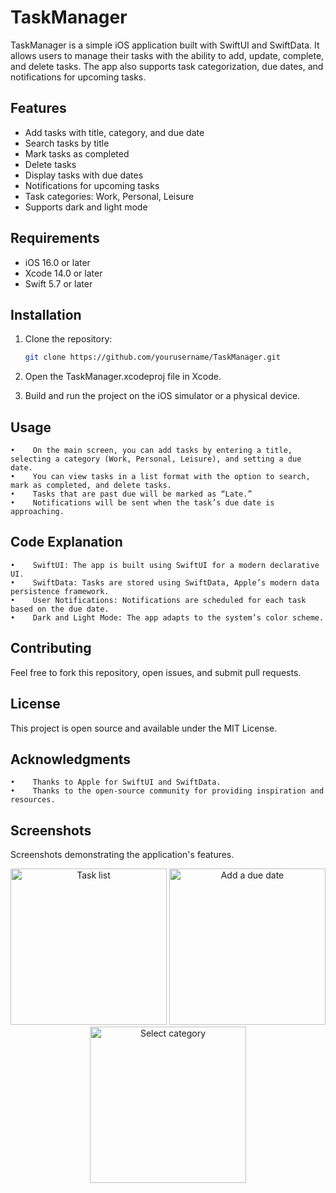 # TaskManager

TaskManager is a simple iOS application built with SwiftUI and SwiftData. It allows users to manage their tasks with the ability to add, update, complete, and delete tasks. The app also supports task categorization, due dates, and notifications for upcoming tasks.

## Features

- Add tasks with title, category, and due date
- Search tasks by title
- Mark tasks as completed
- Delete tasks
- Display tasks with due dates
- Notifications for upcoming tasks
- Task categories: Work, Personal, Leisure
- Supports dark and light mode

## Requirements

- iOS 16.0 or later
- Xcode 14.0 or later
- Swift 5.7 or later

## Installation

1. Clone the repository:

   ```bash
   git clone https://github.com/yourusername/TaskManager.git
2.    Open the TaskManager.xcodeproj file in Xcode.
3.    Build and run the project on the iOS simulator or a physical device.

## Usage
    •    On the main screen, you can add tasks by entering a title, selecting a category (Work, Personal, Leisure), and setting a due date.
    •    You can view tasks in a list format with the option to search, mark as completed, and delete tasks.
    •    Tasks that are past due will be marked as “Late.”
    •    Notifications will be sent when the task’s due date is approaching.

## Code Explanation
    •    SwiftUI: The app is built using SwiftUI for a modern declarative UI.
    •    SwiftData: Tasks are stored using SwiftData, Apple’s modern data persistence framework.
    •    User Notifications: Notifications are scheduled for each task based on the due date.
    •    Dark and Light Mode: The app adapts to the system’s color scheme.

## Contributing

Feel free to fork this repository, open issues, and submit pull requests.

## License

This project is open source and available under the MIT License.

## Acknowledgments
    •    Thanks to Apple for SwiftUI and SwiftData.
    •    Thanks to the open-source community for providing inspiration and resources.

## Screenshots

Screenshots demonstrating the application's features.

<p align="center">
  <img src="https://github.com/mandreshope/tasks/blob/main/screenshots/screen1.png?raw=true" width="250" title="Task list">
  <img src="https://github.com/mandreshope/tasks/blob/main/screenshots/screen2_save.png?raw=true" width="250" title="Add a due date">
  <img src="https://github.com/mandreshope/tasks/blob/main/screenshots/screen3.png?raw=true" width="250" title="Select category">
</p>
